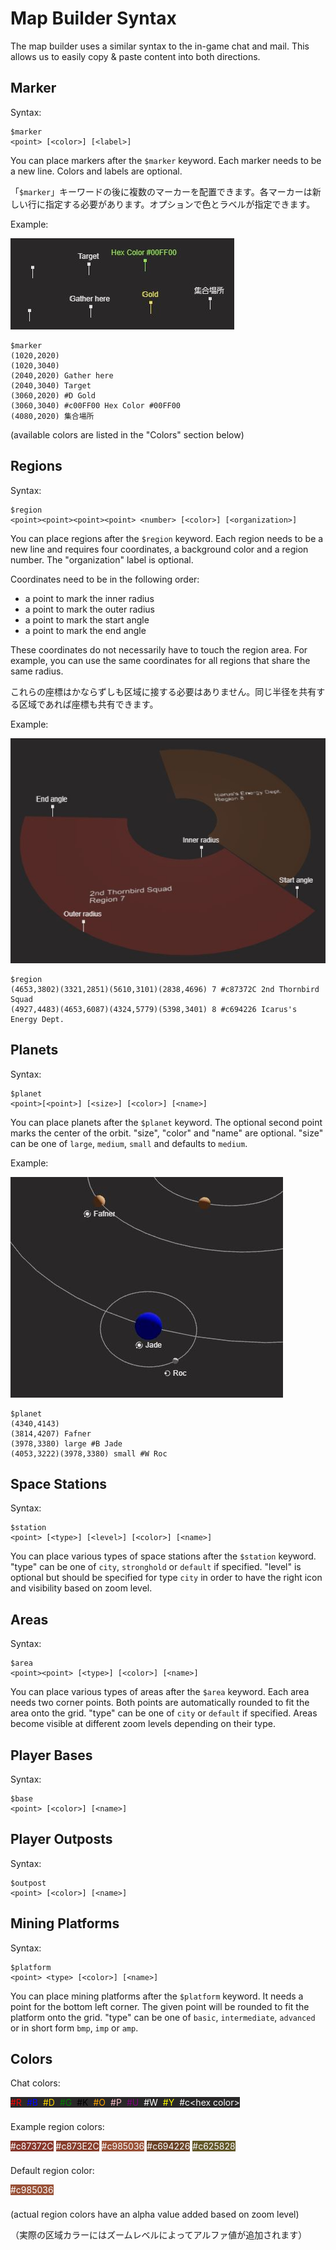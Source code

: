 # Map Builder Syntax

The map builder uses a similar syntax to the in-game chat and mail. This allows us to easily copy & paste content into both directions.

## Marker

Syntax:

```
$marker
<point> [<color>] [<label>]
```

You can place markers after the `$marker` keyword. Each marker needs to be a new line. Colors and labels are optional. 

「`$marker`」キーワードの後に複数のマーカーを配置できます。各マーカーは新しい行に指定する必要があります。オプションで色とラベルが指定できます。

Example:

![marker example](markerExample.jpg)

```
$marker
(1020,2020)
(1020,3040)
(2040,2020) Gather here
(2040,3040) Target
(3060,2020) #D Gold
(3060,3040) #c00FF00 Hex Color #00FF00
(4080,2020) 集合場所
```

(available colors are listed in the "Colors" section below)

## Regions

Syntax:

```
$region
<point><point><point><point> <number> [<color>] [<organization>]
```

You can place regions after the `$region` keyword. Each region needs to be a new line and requires four coordinates, a background color and a region number. The "organization" label is optional.

Coordinates need to be in the following order:
- a point to mark the inner radius
- a point to mark the outer radius
- a point to mark the start angle
- a point to mark the end angle

These coordinates do not necessarily have to touch the region area. For example, you can use the same coordinates for all regions that share the same radius.

これらの座標はかならずしも区域に接する必要はありません。同じ半径を共有する区域であれば座標も共有できます。

Example:

![region example](regionExample.jpg)

```
$region
(4653,3802)(3321,2851)(5610,3101)(2838,4696) 7 #c87372C 2nd Thornbird Squad
(4927,4483)(4653,6087)(4324,5779)(5398,3401) 8 #c694226 Icarus's Energy Dept.
```

## Planets

Syntax:

```
$planet
<point>[<point>] [<size>] [<color>] [<name>]
```

You can place planets after the `$planet` keyword. The optional second point marks the center of the orbit. "size", "color" and "name" are optional. "size" can be one of `large`, `medium`, `small` and defaults to `medium`.

Example:

![planet example](planetExample.jpg)

```
$planet
(4340,4143)
(3814,4207) Fafner
(3978,3380) large #B Jade
(4053,3222)(3978,3380) small #W Roc
```

## Space Stations

Syntax:

```
$station
<point> [<type>] [<level>] [<color>] [<name>]
```

You can place various types of space stations after the `$station` keyword. "type" can be one of `city`, `stronghold` or `default` if specified. "level" is optional but should be specified for type `city` in order to have the right icon and visibility based on zoom level. 

## Areas

Syntax:

```
$area
<point><point> [<type>] [<color>] [<name>]
```

You can place various types of areas after the `$area` keyword. Each area needs two corner points. Both points are automatically rounded to fit the area onto the grid. "type" can be one of `city` or `default` if specified. Areas become visible at different zoom levels depending on their type.

## Player Bases

Syntax:

```
$base
<point> [<color>] [<name>]
```

## Player Outposts

Syntax:

```
$outpost
<point> [<color>] [<name>]
```

## Mining Platforms

Syntax:

```
$platform
<point> <type> [<color>] [<name>]
```

You can place mining platforms after the `$platform` keyword. It needs a point for the bottom left corner. The given point will be rounded to fit the platform onto the grid. "type" can be one of `basic`, `intermediate`, `advanced` or in short form `bmp`, `imp` or `amp`. 

## Colors

Chat colors:

<div style="display:inline-flex;gap:8px;background-color:#292828;margin-bottom:8px">
<div style="color:red;">#R</div>
<div style="color:blue;">#B</div>
<div style="color:gold;">#D</div>
<div style="color:green;">#G</div>
<div style="color:black;">#K</div>
<div style="color:orange;">#O</div>
<div style="color:pink;">#P</div>
<div style="color:purple;">#U</div>
<div style="color:white;">#W</div>
<div style="color:yellow;">#Y</div>
<div style="color:white;">#c&lt;hex color&gt;</div>
</div>

Example region colors:

<div style="display:inline-flex;gap:4px;color:white;margin-bottom:8px">
<div style="background-color:#87372C;">#c87372C</div>
<div style="background-color:#873E2C;">#c873E2C</div>
<div style="background-color:#985036;">#c985036</div>
<div style="background-color:#694226;">#c694226</div>
<div style="background-color:#625828;">#c625828</div>
</div>

Default region color:

<div style="display:inline-flex;color:white;margin-bottom:8px">
    <div style="background-color:#985036;">#c985036</div>
</div>

(actual region colors have an alpha value added based on zoom level)

（実際の区域カラーにはズームレベルによってアルファ値が追加されます）

